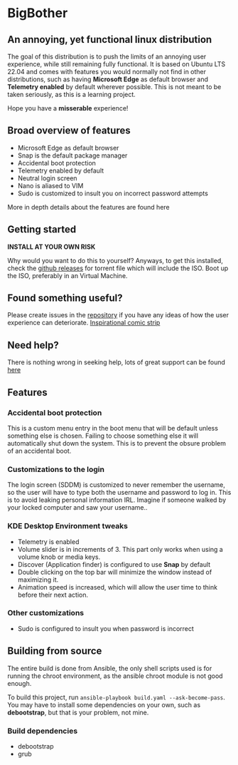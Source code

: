 # BigBother
## An annoying, yet functional linux distribution

The goal of this distribution is to push the limits of an annoying user experience, while still remaining fully functional.
It is based on Ubuntu LTS 22.04 and comes with features you would normally not find in other distributions, such as having **Microsoft Edge** as default browser and **Telemetry enabled** by default wherever possible.
This is not meant to be taken seriously, as this is a learning project.

Hope you have a **misserable** experience! 


## Broad overview of features
- Microsoft Edge as default browser
- Snap is the default package manager
- Accidental boot protection
- Telemetry enabled by default
- Neutral login screen
- Nano is aliased to VIM
- Sudo is customized to insult you on incorrect password attempts

More in depth details about the features are found here

## Getting started
**INSTALL AT YOUR OWN RISK**

Why would you want to do this to yourself? Anyways, to get this installed, check the [github releases](https://github.com/BigBotherLinux/BigBother/releases) for torrent file which will include the ISO. Boot up the ISO, preferably in an Virtual Machine.


## Found something useful?  
Please create issues in the [repository](https://github.com/BigBotherLinux/BigBother/issues) if you have any ideas of how the user experience can deteriorate. [Inspirational comic strip](https://feelafraidcomic.com/60.php)
## Need help?

There is nothing wrong in seeking help, lots of great support can be found [here](https://www.healthygamer.gg/about-us)

## Features 
### Accidental boot protection
This is a custom menu entry in the boot menu that will be default unless something else is chosen.
Failing to choose something else it will automatically shut down the system. This is to prevent the obsure problem of an accidental boot.

### Customizations to the login
The login screen (SDDM) is customized to never remember the username, so the user will have to type both the username and password to log in. This is to avoid leaking personal information IRL. Imagine if someone walked by your locked computer and saw your username..

### KDE Desktop Environment tweaks
- Telemetry is enabled
- Volume slider is in increments of 3. This part only works when using a volume knob or media keys.
- Discover (Application finder) is configured to use **Snap** by default
- Double clicking on the top bar will minimize the window instead of maximizing it.
- Animation speed is increased, which will allow the user time to think before their next action.

### Other customizations
- Sudo is configured to insult you when password is incorrect


## Building from source
The entire build is done from Ansible, the only shell scripts used is for running the chroot environment, as the ansible chroot module is not good enough. 

To build this project, run `ansible-playbook build.yaml --ask-become-pass`.  You may have to install some dependencies on your own, such as **debootstrap**, but that is your problem, not mine.

### Build dependencies
  * debootstrap
  * grub